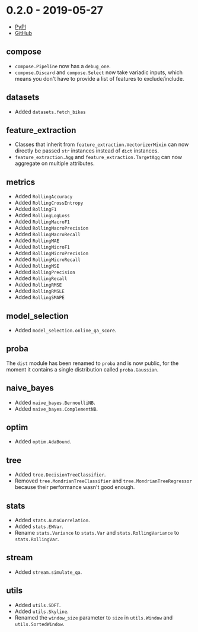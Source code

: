 # 0.2.0 - 2019-05-27

- [PyPI](https://pypi.org/project/creme/0.2.0/)
- [GitHub](https://github.com/MaxHalford/creme/releases/tag/0.2.0)

## compose

- `compose.Pipeline` now has a `debug_one`.
- `compose.Discard` and `compose.Select` now take variadic inputs, which means you don't have to provide a list of features to exclude/include.

## datasets

- Added `datasets.fetch_bikes`

## feature_extraction

- Classes that inherit from `feature_extraction.VectorizerMixin` can now directly be passed `str` instances instead of `dict` instances.
- `feature_extraction.Agg` and `feature_extraction.TargetAgg` can now aggregate on multiple attributes.

## metrics

- Added `RollingAccuracy`
- Added `RollingCrossEntropy`
- Added `RollingF1`
- Added `RollingLogLoss`
- Added `RollingMacroF1`
- Added `RollingMacroPrecision`
- Added `RollingMacroRecall`
- Added `RollingMAE`
- Added `RollingMicroF1`
- Added `RollingMicroPrecision`
- Added `RollingMicroRecall`
- Added `RollingMSE`
- Added `RollingPrecision`
- Added `RollingRecall`
- Added `RollingRMSE`
- Added `RollingRMSLE`
- Added `RollingSMAPE`

## model_selection

- Added `model_selection.online_qa_score`.

## proba

The `dist` module has been renamed to `proba` and is now public, for the moment it contains a single distribution called `proba.Gaussian`.

## naive_bayes

- Added `naive_bayes.BernoulliNB`.
- Added `naive_bayes.ComplementNB`.

## optim

- Added `optim.AdaBound`.

## tree

- Added `tree.DecisionTreeClassifier`.
- Removed `tree.MondrianTreeClassifier` and `tree.MondrianTreeRegressor` because their performance wasn't good enough.

## stats

- Added `stats.AutoCorrelation`.
- Added `stats.EWVar`.
- Rename `stats.Variance` to `stats.Var` and `stats.RollingVariance` to `stats.RollingVar`.

## stream

- Added `stream.simulate_qa`.

## utils

- Added `utils.SDFT`.
- Added `utils.Skyline`.
- Renamed the `window_size` parameter to `size` in `utils.Window` and `utils.SortedWindow`.
